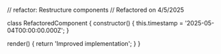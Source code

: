 // refactor: Restructure components
// Refactored on 4/5/2025

class RefactoredComponent {
  constructor() {
    this.timestamp = '2025-05-04T00:00:00.000Z';
  }

  render() {
    return 'Improved implementation';
  }
}